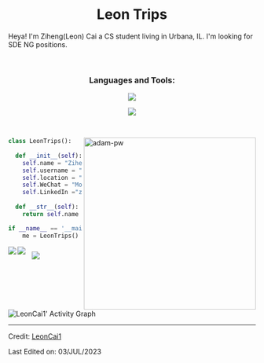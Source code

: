<h1 align="center">
  <b>Leon Trips</b>
</h1>

Heya! I'm Ziheng(Leon) Cai a CS student living in Urbana, IL. I'm looking for 
 SDE NG positions.</a>


<br>
<h3 align="center">Languages and Tools:</h3>
<p align="center">
  <a href="https://skillicons.dev">
    <img src="https://skillicons.dev/icons?i=kotlin,java,py,cpp,js,go,docker,postgres,sqlite,django,react,spring,redis,gradle," />
  </a>
</p>
<p align="center">
  <a href="https://skillicons.dev">
    <img src="https://skillicons.dev/icons?i=aws,gcp,pytorch,idea,androidstudio,postman,linux,latex" />
  </a>
</p>
<br>

<p><img align="right" width="350" height="350" src="https://github.com/Adam-pw/Adam-pw/blob/main/animation_500_kxa883sd.gif" alt="adam-pw" /></p>

```python
class LeonTrips():
    
  def __init__(self):
    self.name = "Ziheng(Leon) Cai";
    self.username = "LeonCai1";
    self.location = "IL, US";
    self.WeChat = "Monologue_Leon";
    self.LinkedIn ="ziheng-cai";
  
  def __str__(self):
    return self.name

if __name__ == '__main__':
    me = LeonTrips()
```
<img align="left" src="https://spotify-github-profile.vercel.app/api/view?uid=wi86p8xctfotk635o5v0bsmgm&cover_image=true&theme=default&show_offline=false&background_color=121212&interchange=true&bar_color_cover=true">

<img align="left" src="https://github-readme-stats-peach-chi.vercel.app/api/top-langs/?username=LeonCai1&hide=jupyter%20notebook,HTML&theme=dark&hide_progress=true&exclude_repo=CS598-MP2-Apache-Arrow">

<!---------------->

<img style="margin: 10px 10px 10px 10px;"  src="https://github-readme-stats-peach-chi.vercel.app/api?username=LeonCai1&hide=stars,contribs&theme=merko&show_icons=true">

   

![LeonCai1' Activity Graph](https://github-readme-activity-graph.vercel.app/graph?username=LeonCai1&custom_title=Leon%20Trips's%20Contribution%20Graph&theme=gruvbox&bg_color=282828&hide_border=true&line=d1a01f&point=c58545)

------

Credit: [LeonCai1](https://github.com/LeonCai1)

Last Edited on: 03/JUL/2023
